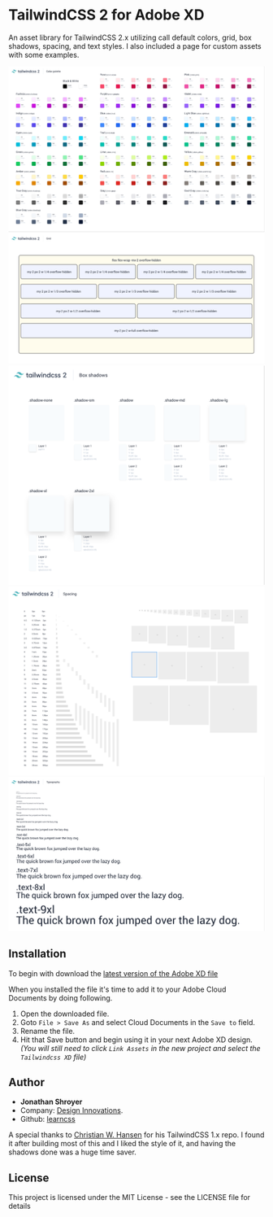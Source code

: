 # TailwindCSS 2 for Adobe XD
An asset library for TailwindCSS 2.x utilizing call default colors, grid, box shadows, spacing, and text styles. I also included a page for custom assets with some examples.

![Tailwindcss 2 color palette for Adobe XD](colors.png?raw=true "Tailwindcss 2 color palette for Adobe XD")
![Tailwindcss 2 grid for Adobe XD](grid.png?raw=true "Tailwindcss 2 grid for Adobe XD")
![Tailwindcss 2 shadows for Adobe XD](shadows.png?raw=true "Tailwindcss 2 shadows for Adobe XD")
![Tailwindcss 2 spacing for Adobe XD](spacing.png?raw=true "Tailwindcss 2 spacing for Adobe XD")
![Tailwindcss 2 text styles for Adobe XD](text.png?raw=true "Tailwindcss 2 text styles for Adobe XD")

## Installation

To begin with download the [latest version of the Adobe XD file](https://github.com/learncss/TailwindCSS-XD/blob/main/Tailwindcss%20XD.xd)

When you installed the file it's time to add it to your Adobe Cloud Documents by doing following.

1. Open the downloaded file.
2. Goto `File > Save As` and select Cloud Documents in the `Save to` field.
3. Rename the file.
4. Hit that Save button and begin using it in your next Adobe XD design. _(You will still need to click `Link Assets` in the new project and select the `Tailwindcss XD` file)_

## Author

* **Jonathan Shroyer**
* Company: [Design Innovations](https://designinnovations.net). 
* Github: [learncss](https://github.com/learncss)

A special thanks to [Christian W. Hansen](https://github.com/mrcrille) for his TailwindCSS 1.x repo. I found it after building most of this and I liked the style of it, and having the shadows done was a huge time saver.

## License
This project is licensed under the MIT License - see the LICENSE file for details
